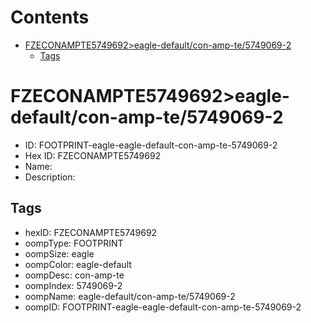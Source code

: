 



Contents
========

* [FZECONAMPTE5749692>eagle-default/con-amp-te/5749069-2](#fzeconampte5749692eagle-defaultcon-amp-te5749069-2)
	* [Tags](#tags)

# FZECONAMPTE5749692>eagle-default/con-amp-te/5749069-2

- ID: FOOTPRINT-eagle-eagle-default-con-amp-te-5749069-2
- Hex ID: FZECONAMPTE5749692
- Name: 
- Description: 

## Tags

- hexID: FZECONAMPTE5749692
- oompType: FOOTPRINT
- oompSize: eagle
- oompColor: eagle-default
- oompDesc: con-amp-te
- oompIndex: 5749069-2
- oompName: eagle-default/con-amp-te/5749069-2
- oompID: FOOTPRINT-eagle-eagle-default-con-amp-te-5749069-2
